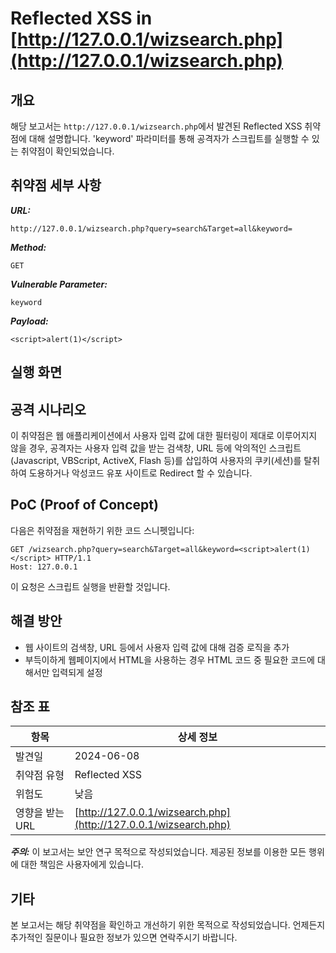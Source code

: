 # Reflected XSS in [http://127.0.0.1/wizsearch.php](http://127.0.0.1/wizsearch.php)

## 개요

해당 보고서는 `http://127.0.0.1/wizsearch.php`에서 발견된 Reflected XSS 취약점에 대해 설명합니다. 'keyword' 파라미터를 통해 공격자가 스크립트를 실행할 수 있는 취약점이 확인되었습니다.

## 취약점 세부 사항

**_URL:_**<br>

`http://127.0.0.1/wizsearch.php?query=search&Target=all&keyword=`

**_Method:_**<br>

`GET`

**_Vulnerable Parameter:_**<br>

`keyword`

**_Payload:_**<br>

`<script>alert(1)</script>`

## 실행 화면



## 공격 시나리오

이 취약점은  웹 애플리케이션에서 사용자 입력 값에 대한 필터링이 제대로 이루어지지 않을 경우, 공격자는 사용자 입력 값을 받는 검색창, URL 등에 악의적인 스크립트(Javascript, VBScript, ActiveX, Flash 등)를 삽입하여 사용자의 쿠키(세션)를 탈취하여 도용하거나 악성코드 유포 사이트로 Redirect 할 수 있습니다.

## PoC (Proof of Concept)

다음은 취약점을 재현하기 위한 코드 스니펫입니다:

```
GET /wizsearch.php?query=search&Target=all&keyword=<script>alert(1)</script> HTTP/1.1
Host: 127.0.0.1
```

이 요청은 스크립트 실행을 반환할 것입니다.

## 해결 방안

* 웹 사이트의 검색창, URL 등에서 사용자 입력 값에 대해 검증 로직을 추가
*  부득이하게 웹페이지에서 HTML을 사용하는 경우 HTML 코드 중 필요한 코드에 대해서만 입력되게 설정

## 참조 표

|  항목 |  상세 정보 |
| --- | --- |
|  발견일 | 2024-06-08 |
|  취약점 유형 | Reflected XSS |
|  위험도 |  낮음 |
|  영향을 받는 URL | [http://127.0.0.1/wizsearch.php](http://127.0.0.1/wizsearch.php) |

**_주의:_** 이 보고서는 보안 연구 목적으로 작성되었습니다. 제공된 정보를 이용한 모든 행위에 대한 책임은 사용자에게 있습니다.

## 기타

본 보고서는 해당 취약점을 확인하고 개선하기 위한 목적으로 작성되었습니다. 언제든지 추가적인 질문이나 필요한 정보가 있으면 연락주시기 바랍니다.

